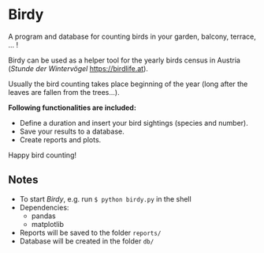 # Birdy

A program and database for counting birds in your garden, balcony, terrace, ... !

Birdy can be used as a helper tool for the yearly birds census in Austria (*Stunde der Wintervögel* https://birdlife.at).

Usually the bird counting takes place beginning of the year (long after the leaves are fallen from the trees...).

**Following functionalities are included:**
* Define a duration and insert your bird sightings (species and number). 
* Save your results to a database.
* Create reports and plots.


Happy bird counting!


## Notes

* To start *Birdy*, e.g. run ``$ python birdy.py`` in the shell 
* Dependencies: 
  * pandas
  * matplotlib
* Reports will be saved to the folder ``reports/``
* Database will be created in the folder ``db/``
